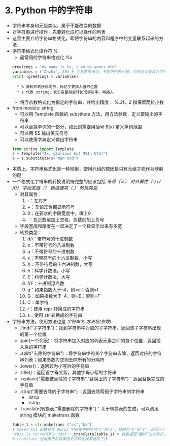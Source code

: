 # 3. Python 中的字符串
- 字符串本身和元组类似，属于不能改变的数据
- 对字符串进行操作，先要转化成可以操作的列表
- 这里主要介绍字符串格式化，即将字符串的内容和程序中的变量联系起来的方法
- 字符串格式化操作符 %
	+ 最常用的字符串格式化 %s
	```python
	greetings = "my name is %s, i am %s years old"
	variables = ("Anzhi", 30) # 注意要用元组，不能用列表代替，否则将会被认为只有一个值，与需要代入的数量不符
	print (greetings % variables)
	```
		* % 被称作转换说明符，标记了要插入值的位置
		* s 代表 string，表示变量将会转化成字符串，再插入
	+ 将浮点数格式化为指定的字符串，并给出精度： %.2f，2 指保留两位小数	
- from module: string
	+ 可以用 Template 函数的 substitute 方法，用方法参数，定义要输出的字符串
	+ 可以替换单词的一部分，如此则需要用括号 $(x) 定义单词范围
	+ 可以用 $$ 输出美元符号
	+ 可以使用字典定义输出字符串
	```python
	from string import Template
	s = Template("$x, glorious $x! M$$n Utd!")
	b = s.substitute(x="Man Utd")
	```
- 本质上，字符串格式化是一种映射，使用元组的原因是只有元组才能作为映射的键	
- 一个格式化字符串的转换说明符完整的应该包括 *符号（%） 对齐属性（-/+/ /0） 字段宽度（） 精度选项（.） 转换类型* 
	+ 对其属性：
		1. -：左对齐
		2. +：无论正负都显示符号
		3. 0：在要求的字段宽度中，填上0
		4.  ：在正数前加上空格，负数前加上负号
	+ 字段宽度和精度在一起决定了一个数显示出来有多宽
	+ 转换类型：
		1. d/i：带符号的十进制数
		2. o：不带符号的八进制数
		3. u：不带符号的十进制数
		4. x：不带符号的十六进制数，小写
		5. X：不带符号的十六进制数，大写
		6. e：科学计数法，小写
		7. E：科学计数法，大写
		8. f/F：十进制浮点数
		9. g：如果指数大于-4，则=e；否则=f
		10. G：如果指数大于-4，则=E；否则=F
		11. C：单字符
		12. r：使用 repr 转换成的字符串
		13. s：使用 str 转换成的字符串
- 字符串方法，使用方法也是 *字符串名.方法名(参数)* 
	+ .find("子字符串")：找到字符串中对应的子字符串，返回该子字符串出现的第一个位置
	+ .join(一个列表)：将字符串加入对应的列表元素之间的每个位置，返回插入后的字符串
	+ .split("去除的字符串")：将字符串中的某个字符串去除，返回对应的字符串列表；如果参数为空则去除所有的分隔符
	+ .lower()：返回转为小写后的字符串
	+ .title()：返回首字母大写，其他字母小写的字符串
	+ .replace("需要被替换的子字符串","替换上的子字符串")：返回替换完成的字符串
	+ .strip("需要去除的子字符串")：返回去除两侧子字符串的字符串
		* .lstrip
		* .rstrip
	+ .translate(转换表,"需要删除的字符串")：关于转换表的生成，可以调用 string 模块的 maketrans 函数
	```python
	table_1 = str.maketrans ("cs","kz") 
	# maketrans 函数会将 ASCII 字符集中的字符"c"和"s"，替换为"k"和"z"，返回一个新的字符集
	"this is incredibly cool!".translate(table_1) # 将会返回“翻译”过的字符串
	# translate 经常用于将非英语文字转化成英语的工作
	```
	
		
	
	
